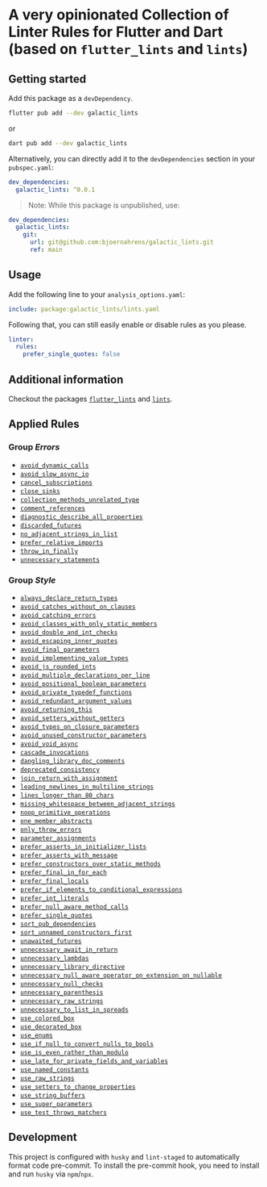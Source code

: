 # A very opinionated Collection of Linter Rules for Flutter and Dart (based on `flutter_lints` and `lints`)

## Getting started

Add this package as a `devDependency`.

```sh
flutter pub add --dev galactic_lints
```

or

```sh
dart pub add --dev galactic_lints
```

Alternatively, you can directly add it to the `devDependencies` section in your `pubspec.yaml`:

```yaml
dev_dependencies:
  galactic_lints: ^0.0.1
```

> Note: While this package is unpublished, use:

```yaml
dev_dependencies:
  galactic_lints:
    git:
      url: git@github.com:bjoernahrens/galactic_lints.git
      ref: main
```

## Usage

Add the following line to your `analysis_options.yaml`:

```yaml
include: package:galactic_lints/lints.yaml
```

Following that, you can still easily enable or disable rules as you please.

```yaml
linter:
  rules:
    prefer_single_quotes: false
```

## Additional information

Checkout the packages [`flutter_lints`](https://pub.dev/packages/flutter_lints) and [`lints`](https://pub.dev/packages/lints).

## Applied Rules

### Group _Errors_

- [`avoid_dynamic_calls`](https://dart.dev/tools/linter-rules/avoid_dynamic_calls)
- [`avoid_slow_async_io`](https://dart.dev/tools/linter-rules/avoid_slow_async_io)
- [`cancel_subscriptions`](https://dart.dev/tools/linter-rules/cancel_subscriptions)
- [`close_sinks`](https://dart.dev/tools/linter-rules/close_sinks)
- [`collection_methods_unrelated_type`](https://dart.dev/tools/linter-rules/collection_methods_unrelated_type)
- [`comment_references`](https://dart.dev/tools/linter-rules/comment_references)
- [`diagnostic_describe_all_properties`](https://dart.dev/tools/linter-rules/diagnostic_describe_all_properties)
- [`discarded_futures`](https://dart.dev/tools/linter-rules/discarded_futures)
- [`no_adjacent_strings_in_list`](https://dart.dev/tools/linter-rules/no_adjacent_strings_in_list)
- [`prefer_relative_imports`](https://dart.dev/tools/linter-rules/prefer_relative_imports)
- [`throw_in_finally`](https://dart.dev/tools/linter-rules/throw_in_finally)
- [`unnecessary_statements`](https://dart.dev/tools/linter-rules/unnecessary_statements)

### Group _Style_

- [`always_declare_return_types`](https://dart.dev/tools/linter-rules/always_declare_return_types)
- [`avoid_catches_without_on_clauses`](https://dart.dev/tools/linter-rules/avoid_catches_without_on_clauses)
- [`avoid_catching_errors`](https://dart.dev/tools/linter-rules/avoid_catching_errors)
- [`avoid_classes_with_only_static_members`](https://dart.dev/tools/linter-rules/avoid_classes_with_only_static_members)
- [`avoid_double_and_int_checks`](https://dart.dev/tools/linter-rules/avoid_classes_with_only_static_members)
- [`avoid_escaping_inner_quotes`](https://dart.dev/tools/linter-rules/avoid_escaping_inner_quotes)
- [`avoid_final_parameters`](https://dart.dev/tools/linter-rules/avoid_final_parameters)
- [`avoid_implementing_value_types`](https://dart.dev/tools/linter-rules/avoid_implementing_value_types)
- [`avoid_js_rounded_ints`](https://dart.dev/tools/linter-rules/avoid_js_rounded_ints)
- [`avoid_multiple_declarations_per_line`](https://dart.dev/tools/linter-rules/avoid_multiple_declarations_per_line)
- [`avoid_positional_boolean_parameters`](https://dart.dev/tools/linter-rules/avoid_positional_boolean_parameters)
- [`avoid_private_typedef_functions`](https://dart.dev/tools/linter-rules/avoid_private_typedef_functions)
- [`avoid_redundant_argument_values`](https://dart.dev/tools/linter-rules/avoid_redundant_argument_values)
- [`avoid_returning_this`](https://dart.dev/tools/linter-rules/avoid_returning_this)
- [`avoid_setters_without_getters`](https://dart.dev/tools/linter-rules/avoid_setters_without_getters)
- [`avoid_types_on_closure_parameters`](https://dart.dev/tools/linter-rules/avoid_types_on_closure_parameters)
- [`avoid_unused_constructor_parameters`](https://dart.dev/tools/linter-rules/avoid_unused_constructor_parameters)
- [`avoid_void_async`](https://dart.dev/tools/linter-rules/avoid_void_async)
- [`cascade_invocations`](https://dart.dev/tools/linter-rules/cascade_invocations)
- [`dangling_library_doc_comments`](https://dart.dev/tools/linter-rules/dangling_library_doc_comments)
- [`deprecated_consistency`](https://dart.dev/tools/linter-rules/deprecated_consistency)
- [`join_return_with_assignment`](https://dart.dev/tools/linter-rules/join_return_with_assignment)
- [`leading_newlines_in_multiline_strings`](https://dart.dev/tools/linter-rules/leading_newlines_in_multiline_strings)
- [`lines_longer_than_80_chars`](https://dart.dev/tools/linter-rules/lines_longer_than_80_chars)
- [`missing_whitespace_between_adjacent_strings`](https://dart.dev/tools/linter-rules/missing_whitespace_between_adjacent_strings)
- [`noop_primitive_operations`](https://dart.dev/tools/linter-rules/noop_primitive_operations)
- [`one_member_abstracts`](https://dart.dev/tools/linter-rules/one_member_abstracts)
- [`only_throw_errors`](https://dart.dev/tools/linter-rules/only_throw_errors)
- [`parameter_assignments`](https://dart.dev/tools/linter-rules/parameter_assignments)
- [`prefer_asserts_in_initializer_lists`](https://dart.dev/tools/linter-rules/prefer_asserts_in_initializer_lists)
- [`prefer_asserts_with_message`](https://dart.dev/tools/linter-rules/prefer_asserts_with_message)
- [`prefer_constructors_over_static_methods`](https://dart.dev/tools/linter-rules/prefer_constructors_over_static_methods)
- [`prefer_final_in_for_each`](https://dart.dev/tools/linter-rules/prefer_final_in_for_each)
- [`prefer_final_locals`](https://dart.dev/tools/linter-rules/prefer_final_locals)
- [`prefer_if_elements_to_conditional_expressions`](https://dart.dev/tools/linter-rules/prefer_if_elements_to_conditional_expressions)
- [`prefer_int_literals`](https://dart.dev/tools/linter-rules/prefer_int_literals)
- [`prefer_null_aware_method_calls`](https://dart.dev/tools/linter-rules/prefer_null_aware_method_calls)
- [`prefer_single_quotes`](https://dart.dev/tools/linter-rules/prefer_single_quotes)
- [`sort_pub_dependencies`](https://dart.dev/tools/linter-rules/sort_pub_dependencies)
- [`sort_unnamed_constructors_first`](https://dart.dev/tools/linter-rules/sort_unnamed_constructors_first)
- [`unawaited_futures`](https://dart.dev/tools/linter-rules/unawaited_futures)
- [`unnecessary_await_in_return`](https://dart.dev/tools/linter-rules/unnecessary_await_in_return)
- [`unnecessary_lambdas`](https://dart.dev/tools/linter-rules/unnecessary_lambdas)
- [`unnecessary_library_directive`](https://dart.dev/tools/linter-rules/unnecessary_library_directive)
- [`unnecessary_null_aware_operator_on_extension_on_nullable`](https://dart.dev/tools/linter-rules/unnecessary_null_aware_operator_on_extension_on_nullable)
- [`unnecessary_null_checks`](https://dart.dev/tools/linter-rules/unnecessary_null_checks)
- [`unnecessary_parenthesis`](https://dart.dev/tools/linter-rules/unnecessary_parenthesis)
- [`unnecessary_raw_strings`](https://dart.dev/tools/linter-rules/unnecessary_raw_strings)
- [`unnecessary_to_list_in_spreads`](https://dart.dev/tools/linter-rules/unnecessary_to_list_in_spreads)
- [`use_colored_box`](https://dart.dev/tools/linter-rules/use_colored_box)
- [`use_decorated_box`](https://dart.dev/tools/linter-rules/use_decorated_box)
- [`use_enums`](https://dart.dev/tools/linter-rules/use_enums)
- [`use_if_null_to_convert_nulls_to_bools`](https://dart.dev/tools/linter-rules/use_if_null_to_convert_nulls_to_bools)
- [`use_is_even_rather_than_modulo`](https://dart.dev/tools/linter-rules/use_is_even_rather_than_modulo)
- [`use_late_for_private_fields_and_variables`](https://dart.dev/tools/linter-rules/use_late_for_private_fields_and_variables)
- [`use_named_constants`](https://dart.dev/tools/linter-rules/use_named_constants)
- [`use_raw_strings`](https://dart.dev/tools/linter-rules/use_raw_strings)
- [`use_setters_to_change_properties`](https://dart.dev/tools/linter-rules/use_setters_to_change_properties)
- [`use_string_buffers`](https://dart.dev/tools/linter-rules/use_string_buffers)
- [`use_super_parameters`](https://dart.dev/tools/linter-rules/use_super_parameters)
- [`use_test_throws_matchers`](https://dart.dev/tools/linter-rules/use_test_throws_matchers)

## Development

This project is configured with `husky` and `lint-staged` to automatically format code pre-commit.
To install the pre-commit hook, you need to install and run `husky` via `npm`/`npx`.
